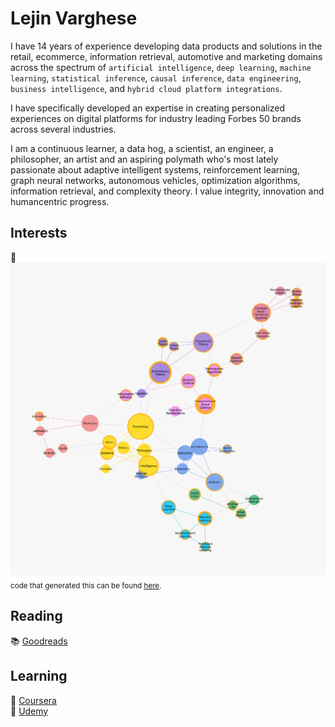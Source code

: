 # Lejin Varghese

I have 14 years of experience developing data products and solutions in the retail, ecommerce, information retrieval, automotive and marketing domains across the spectrum of `artificial intelligence`, `deep learning`, `machine learning`, `statistical inference`, `causal inference`, `data engineering`, `business intelligence`, and `hybrid cloud platform integrations`.

I have specifically developed an expertise in creating personalized experiences on digital platforms for industry leading Forbes 50 brands across several industries.

I am a continuous learner, a data hog, a scientist, an engineer, a philosopher, an artist and an aspiring polymath who's most lately passionate about adaptive intelligent systems, reinforcement learning, graph neural networks, autonomous vehicles, optimization algorithms, information retrieval, and complexity theory. I value integrity, innovation and humancentric progress.

## Interests

:construction:
![interests](figure.png)
<sub>code that generated this can be found [here](https://github.com/lejinvarghese/ego_networks/tree/master/labs/domain_graph).</sub>

## Reading

:books: [Goodreads](https://www.goodreads.com/lejin)

## Learning

:microscope: [Coursera](https://www.coursera.org/user/bc2928e2dc2ded5b43add4898ff94993)\
:microscope: [Udemy](https://www.udemy.com/user/lejin-rajan/)
